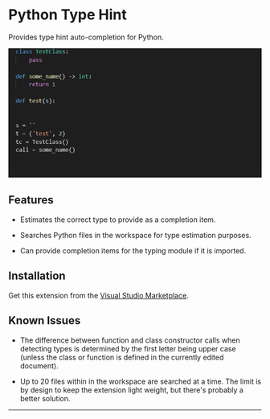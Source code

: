 # Python Type Hint

Provides type hint auto-completion for Python.

![](demo.gif)

## Features

* Estimates the correct type to provide as a completion item.

* Searches Python files in the workspace for type estimation purposes.

* Can provide completion items for the typing module if it is imported.

## Installation

Get this extension from the [Visual Studio Marketplace](https://marketplace.visualstudio.com/items?itemName=).

## Known Issues

* The difference between function and class constructor calls when detecting types is determined by the first letter being upper case (unless the class or function is defined in the currently edited document).

* Up to 20 files within in the workspace are searched at a time. The limit is by design to keep the extension light weight, but there's probably a better solution.

-------------------------------------------------------------------------------------------
